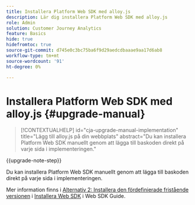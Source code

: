 ```yaml
---
title: Installera Platform Web SDK med alloy.js
description: Lär dig installera Platform Web SDK med alloy.js
role: Admin
solution: Customer Journey Analytics
feature: Basics
hide: true
hidefromtoc: true
source-git-commit: d745e0c3bc75ba6f9d29aedcdbaaae9aa17d6ab8
workflow-type: tm+mt
source-wordcount: '91'
ht-degree: 0%

---
```


# Installera Platform Web SDK med alloy.js {#upgrade-manual}

<!-- markdownlint-disable MD034 -->

>[!CONTEXTUALHELP]
>id="cja-upgrade-manual-implementation"
>title="Lägg till alloy.js på din webbplats"
>abstract="Du kan installera Platform Web SDK manuellt genom att lägga till baskoden direkt på varje sida i implementeringen."

<!-- markdownlint-enable MD034 -->

{{upgrade-note-step}}

Du kan installera Platform Web SDK manuellt genom att lägga till baskoden direkt på varje sida i implementeringen.

Mer information finns i [Alternativ 2: Installera den fördefinierade fristående versionen](https://experienceleague.adobe.com/en/docs/experience-platform/edge/fundamentals/installing-the-sdk#option-2-installing-the-prebuilt-standalone-version) i [Installera Web SDK](https://experienceleague.adobe.com/en/docs/experience-platform/edge/fundamentals/installing-the-sdk) i Web SDK Guide.

